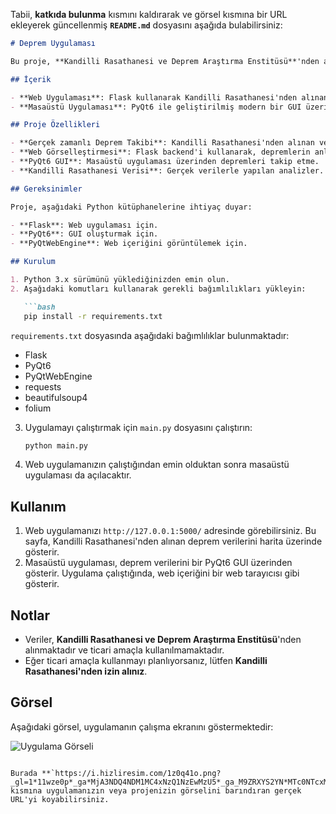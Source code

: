 Tabii, **katkıda bulunma** kısmını kaldırarak ve görsel kısmına bir URL ekleyerek güncellenmiş **`README.md`** dosyasını aşağıda bulabilirsiniz:

```markdown
# Deprem Uygulaması

Bu proje, **Kandilli Rasathanesi ve Deprem Araştırma Enstitüsü**'nden alınan verileri kullanarak, depremleri gerçek zamanlı olarak takip etmeyi amaçlayan bir **Web ve Masaüstü Uygulaması**'dır. Kullanıcılar, depremler hakkında anlık bilgi alabilir ve görselleştirmelerle daha detaylı analizler yapabilirler.

## İçerik

- **Web Uygulaması**: Flask kullanarak Kandilli Rasathanesi'nden alınan deprem verilerini sağlar.
- **Masaüstü Uygulaması**: PyQt6 ile geliştirilmiş modern bir GUI üzerinden deprem verilerini görüntüler.

## Proje Özellikleri

- **Gerçek zamanlı Deprem Takibi**: Kandilli Rasathanesi'nden alınan verilerle deprem verilerini anlık olarak takip etme.
- **Web Görselleştirmesi**: Flask backend'i kullanarak, depremlerin anlık verilerini web üzerinden görselleştirme.
- **PyQt6 GUI**: Masaüstü uygulaması üzerinden depremleri takip etme.
- **Kandilli Rasathanesi Verisi**: Gerçek verilerle yapılan analizler.

## Gereksinimler

Proje, aşağıdaki Python kütüphanelerine ihtiyaç duyar:

- **Flask**: Web uygulaması için.
- **PyQt6**: GUI oluşturmak için.
- **PyQtWebEngine**: Web içeriğini görüntülemek için.

## Kurulum

1. Python 3.x sürümünü yüklediğinizden emin olun.
2. Aşağıdaki komutları kullanarak gerekli bağımlılıkları yükleyin:

   ```bash
   pip install -r requirements.txt
   ```

   `requirements.txt` dosyasında aşağıdaki bağımlılıklar bulunmaktadır:
   - Flask
   - PyQt6
   - PyQtWebEngine
   - requests
   - beautifulsoup4
   - folium

3. Uygulamayı çalıştırmak için `main.py` dosyasını çalıştırın:

   ```bash
   python main.py
   ```

4. Web uygulamanızın çalıştığından emin olduktan sonra masaüstü uygulaması da açılacaktır.

## Kullanım

1. Web uygulamanızı `http://127.0.0.1:5000/` adresinde görebilirsiniz. Bu sayfa, Kandilli Rasathanesi'nden alınan deprem verilerini harita üzerinde gösterir.
2. Masaüstü uygulaması, deprem verilerini bir PyQt6 GUI üzerinden gösterir. Uygulama çalıştığında, web içeriğini bir web tarayıcısı gibi gösterir.

## Notlar

- Veriler, **Kandilli Rasathanesi ve Deprem Araştırma Enstitüsü**'nden alınmaktadır ve ticari amaçla kullanılmamaktadır.
- Eğer ticari amaçla kullanmayı planlıyorsanız, lütfen **Kandilli Rasathanesi'nden izin alınız**.

## Görsel

Aşağıdaki görsel, uygulamanın çalışma ekranını göstermektedir:

![Uygulama Görseli](https://i.hizliresim.com/1z0q41o.png?_gl=1*11wze0p*_ga*MjA3NDQ4NDM1MC4xNzQ1NzEwMzU5*_ga_M9ZRXYS2YN*MTc0NTcxMDM1OS4xLjEuMTc0NTcxMDM3OC40MS4wLjA.)
```

Burada **`https://i.hizliresim.com/1z0q41o.png?_gl=1*11wze0p*_ga*MjA3NDQ4NDM1MC4xNzQ1NzEwMzU5*_ga_M9ZRXYS2YN*MTc0NTcxMDM1OS4xLjEuMTc0NTcxMDM3OC40MS4wLjA.`** kısmına uygulamanızın veya projenizin görselini barındıran gerçek URL'yi koyabilirsiniz.